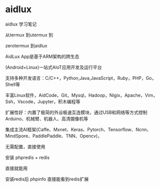 # aidlux

aidlux 学习笔记


从termux  到utermux  到

zerotermux  到aidlux



AidLux App是基于ARM架构的跨生态

(Android+Linux)一站式AIoT应用开发及运行平台


支持多种开发语言：C/C++，Python,Java,JavaScript，Ruby，PHP，Go，Shell等

丰富Linux软件，AidCode，Git，Mysql，Hadoop，Nigix，Apache，Vim，Ssh，Vscode，Jupyter，积木编程等

扩展性好：内置了极简的外设极速互连模块，通过USB和网络等方式控制Arduino、机械臂、机器人、高清摄像机等

集成主流AI框架(Caffe、Mxnet、Keras、Pytorch、Tensorflow、Ncnn、MindSpore、PaddlePaddle、TNN、Opencv)，


无需配置，直接使用


安装  phpredis + redis

直接就能用

安装redis后 phpinfo  直接能看到redis扩展






